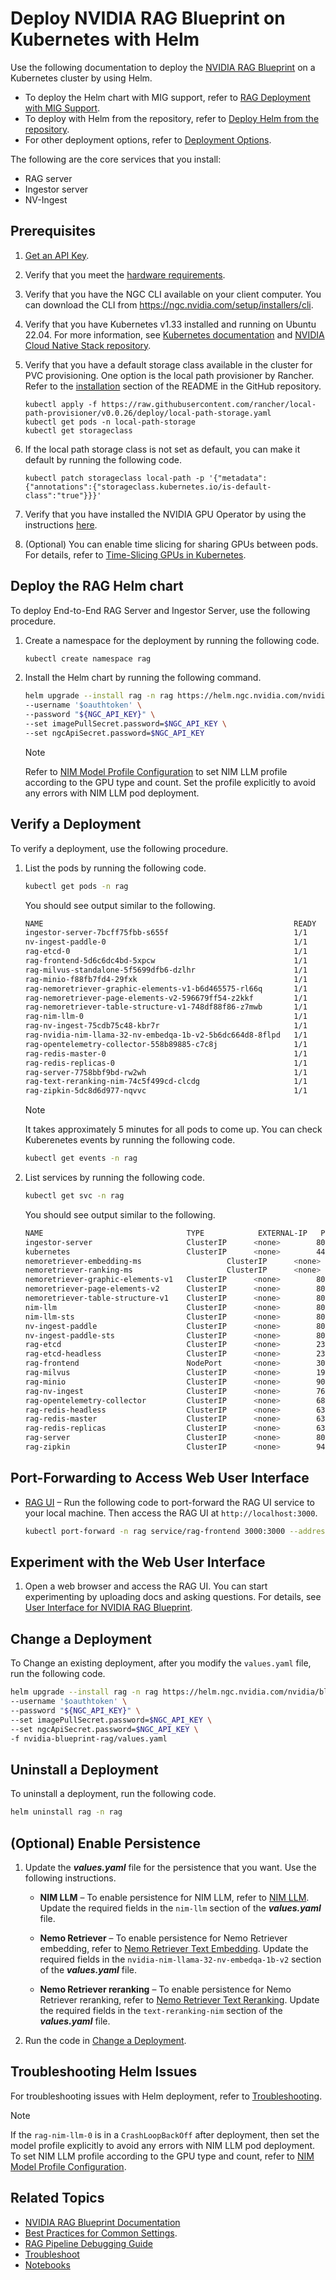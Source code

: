 <!--
  SPDX-FileCopyrightText: Copyright (c) 2025 NVIDIA CORPORATION & AFFILIATES. All rights reserved.
  SPDX-License-Identifier: Apache-2.0
-->
# Deploy NVIDIA RAG Blueprint on Kubernetes with Helm

Use the following documentation to deploy the [NVIDIA RAG Blueprint](readme.md) on a Kubernetes cluster by using Helm.

- To deploy the Helm chart with MIG support, refer to [RAG Deployment with MIG Support](./mig-deployment.md).
- To deploy with Helm from the repository, refer to [Deploy Helm from the repository](deploy-helm-from-repo.md).
- For other deployment options, refer to [Deployment Options](readme.md#deployment-options-for-rag-blueprint).

The following are the core services that you install:

- RAG server
- Ingestor server
- NV-Ingest


## Prerequisites

1. [Get an API Key](api-key.md).

2. Verify that you meet the [hardware requirements](support-matrix.md).

3. Verify that you have the NGC CLI available on your client computer. You can download the CLI from <https://ngc.nvidia.com/setup/installers/cli>.

4. Verify that you have Kubernetes v1.33 installed and running on Ubuntu 22.04. For more information, see [Kubernetes documentation](https://kubernetes.io/docs/setup/) and [NVIDIA Cloud Native Stack repository](https://github.com/NVIDIA/cloud-native-stack/).

5. Verify that you have a default storage class available in the cluster for PVC provisioning. One option is the local path provisioner by Rancher.   Refer to the [installation](https://github.com/rancher/local-path-provisioner?tab=readme-ov-file#installation) section of the README in the GitHub repository.

    ```console
    kubectl apply -f https://raw.githubusercontent.com/rancher/local-path-provisioner/v0.0.26/deploy/local-path-storage.yaml
    kubectl get pods -n local-path-storage
    kubectl get storageclass
    ```

6. If the local path storage class is not set as default, you can make it default by running the following code.

    ```
    kubectl patch storageclass local-path -p '{"metadata": {"annotations":{"storageclass.kubernetes.io/is-default-class":"true"}}}'
    ```

7. Verify that you have installed the NVIDIA GPU Operator by using the instructions [here](https://docs.nvidia.com/datacenter/cloud-native/gpu-operator/latest/getting-started.html).

8. (Optional) You can enable time slicing for sharing GPUs between pods. For details, refer to [Time-Slicing GPUs in Kubernetes](https://docs.nvidia.com/datacenter/cloud-native/gpu-operator/latest/gpu-sharing.html).



## Deploy the RAG Helm chart

To deploy End-to-End RAG Server and Ingestor Server, use the following procedure.

1. Create a namespace for the deployment by running the following code.

    ```sh
    kubectl create namespace rag
    ```

2. Install the Helm chart by running the following command.

    ```sh
    helm upgrade --install rag -n rag https://helm.ngc.nvidia.com/nvidia/blueprint/charts/nvidia-blueprint-rag-v2.3.0.tgz \
    --username '$oauthtoken' \
    --password "${NGC_API_KEY}" \
    --set imagePullSecret.password=$NGC_API_KEY \
    --set ngcApiSecret.password=$NGC_API_KEY
    ```

    > [!NOTE]
    > Refer to [NIM Model Profile Configuration](model-profiles.md) to set NIM LLM profile according to the GPU type and count.
    > Set the profile explicitly to avoid any errors with NIM LLM pod deployment.


## Verify a Deployment

To verify a deployment, use the following procedure.

1. List the pods by running the following code.

    ```sh
    kubectl get pods -n rag
    ```

    You should see output similar to the following.

    ```sh
    NAME                                                        READY   STATUS    RESTARTS      AGE
    ingestor-server-7bcff75fbb-s655f                            1/1     Running   0             23m
    nv-ingest-paddle-0                                          1/1     Running   0             23m
    rag-etcd-0                                                  1/1     Running   0             23m
    rag-frontend-5d6c6dc4bd-5xpcw                               1/1     Running   0             23m
    rag-milvus-standalone-5f5699dfb6-dzlhr                      1/1     Running   3 (23m ago)   23m
    rag-minio-f88fb7fd4-29fxk                                   1/1     Running   0             23m
    rag-nemoretriever-graphic-elements-v1-b6d465575-rl66q       1/1     Running   0             23m
    rag-nemoretriever-page-elements-v2-596679ff54-z2kkf         1/1     Running   0             23m
    rag-nemoretriever-table-structure-v1-748df88f86-z7mwb       1/1     Running   0             23m
    rag-nim-llm-0                                               1/1     Running   0             23m
    rag-nv-ingest-75cdb75c48-kbr7r                              1/1     Running   0             23m
    rag-nvidia-nim-llama-32-nv-embedqa-1b-v2-5b6dc664d8-8flpd   1/1     Running   0             23m
    rag-opentelemetry-collector-558b89885-c7c8j                 1/1     Running   0             23m
    rag-redis-master-0                                          1/1     Running   0             23m
    rag-redis-replicas-0                                        1/1     Running   0             23m
    rag-server-7758bbf9bd-rw2wh                                 1/1     Running   0             23m
    rag-text-reranking-nim-74c5f499cd-clcdg                     1/1     Running   0             23m
    rag-zipkin-5dc8d6d977-nqvvc                                 1/1     Running   0             23m
    ```

    > [!Note]
    > It takes approximately 5 minutes for all pods to come up. You can check Kuberenetes events by running the following code.
    >
    > ```sh
    > kubectl get events -n rag
    > ```

2.  List services by running the following code.

    ```sh
    kubectl get svc -n rag
    ```

    You should see output similar to the following.

    ```sh
    NAME                                TYPE            EXTERNAL-IP   PORT(S)                                                   AGE
    ingestor-server                     ClusterIP      <none>        8082/TCP                                                  26m
    kubernetes                          ClusterIP      <none>        443/TCP                                                   4d20h
    nemoretriever-embedding-ms                   ClusterIP      <none>        8000/TCP                                                  26m
    nemoretriever-ranking-ms                     ClusterIP      <none>        8000/TCP                                                  26m
    nemoretriever-graphic-elements-v1   ClusterIP      <none>        8000/TCP,8001/TCP                                         26m
    nemoretriever-page-elements-v2      ClusterIP      <none>        8000/TCP,8001/TCP                                         26m
    nemoretriever-table-structure-v1    ClusterIP      <none>        8000/TCP,8001/TCP                                         26m
    nim-llm                             ClusterIP      <none>        8000/TCP                                                  26m
    nim-llm-sts                         ClusterIP      <none>        8000/TCP                                                  26m
    nv-ingest-paddle                    ClusterIP      <none>        8000/TCP,8001/TCP                                         26m
    nv-ingest-paddle-sts                ClusterIP      <none>        8000/TCP,8001/TCP                                         26m
    rag-etcd                            ClusterIP      <none>        2379/TCP,2380/TCP                                         26m
    rag-etcd-headless                   ClusterIP      <none>        2379/TCP,2380/TCP                                         26m
    rag-frontend                        NodePort       <none>        3000:31645/TCP                                            26m
    rag-milvus                          ClusterIP      <none>        19530/TCP,9091/TCP                                        26m
    rag-minio                           ClusterIP      <none>        9000/TCP                                                  26m
    rag-nv-ingest                       ClusterIP      <none>        7670/TCP                                                  26m
    rag-opentelemetry-collector         ClusterIP      <none>        6831/UDP,14250/TCP,14268/TCP,4317/TCP,4318/TCP,9411/TCP   26m
    rag-redis-headless                  ClusterIP      <none>        6379/TCP                                                  26m
    rag-redis-master                    ClusterIP      <none>        6379/TCP                                                  26m
    rag-redis-replicas                  ClusterIP      <none>        6379/TCP                                                  26m
    rag-server                          ClusterIP      <none>        8081/TCP                                                  26m
    rag-zipkin                          ClusterIP      <none>        9411/TCP                                                  26m
    ```


## Port-Forwarding to Access Web User Interface

- [RAG UI](user-interface.md) – Run the following code to port-forward the RAG UI service to your local machine. Then access the RAG UI at `http://localhost:3000`.

  ```sh
  kubectl port-forward -n rag service/rag-frontend 3000:3000 --address 0.0.0.0
  ```

## Experiment with the Web User Interface

1. Open a web browser and access the RAG UI. You can start experimenting by uploading docs and asking questions. For details, see [User Interface for NVIDIA RAG Blueprint](user-interface.md).


## Change a Deployment

To Change an existing deployment, after you modify the `values.yaml` file, run the following code.

```sh
helm upgrade --install rag -n rag https://helm.ngc.nvidia.com/nvidia/blueprint/charts/nvidia-blueprint-rag-v2.3.0.tgz \
--username '$oauthtoken' \
--password "${NGC_API_KEY}" \
--set imagePullSecret.password=$NGC_API_KEY \
--set ngcApiSecret.password=$NGC_API_KEY \
-f nvidia-blueprint-rag/values.yaml
```


## Uninstall a Deployment

To uninstall a deployment, run the following code.

```sh
helm uninstall rag -n rag
```


## (Optional) Enable Persistence

1. Update the ***values.yaml*** file for the persistence that you want. Use the following instructions.

    - **NIM LLM** – To enable persistence for NIM LLM, refer to [NIM LLM](https://docs.nvidia.com/nim/large-language-models/latest/deploy-helm.html#storage). Update the required fields in the `nim-llm` section of the ***values.yaml*** file.

    - **Nemo Retriever** – To enable persistence for Nemo Retriever embedding, refer to [Nemo Retriever Text Embedding](https://docs.nvidia.com/nim/nemo-retriever/text-embedding/latest/deploying.html#storage). Update the required fields in the `nvidia-nim-llama-32-nv-embedqa-1b-v2` section of the ***values.yaml*** file.

    - **Nemo Retriever reranking** – To enable persistence for Nemo Retriever reranking, refer to [Nemo Retriever Text Reranking](https://docs.nvidia.com/nim/nemo-retriever/text-reranking/latest/deploying.html#storage). Update the required fields in the `text-reranking-nim` section of the ***values.yaml*** file.

2. Run the code in [Change a Deployment](#change-a-deployment).



## Troubleshooting Helm Issues

For troubleshooting issues with Helm deployment, refer to [Troubleshooting](troubleshooting.md).

> [!NOTE]
> If the `rag-nim-llm-0` is in a `CrashLoopBackOff` after deployment, then set the model profile explicitly to avoid any errors with NIM LLM pod deployment.
> To set NIM LLM profile according to the GPU type and count, refer to [NIM Model Profile Configuration](model-profiles.md).



## Related Topics

- [NVIDIA RAG Blueprint Documentation](readme.md)
- [Best Practices for Common Settings](accuracy_perf.md).
- [RAG Pipeline Debugging Guide](debugging.md)
- [Troubleshoot](troubleshooting.md)
- [Notebooks](notebooks.md)
